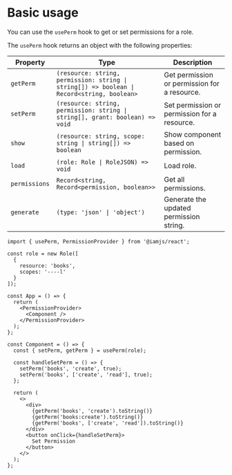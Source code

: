 # Basic usage

You can use the `usePerm` hook to get or set permissions for a role.

The `usePerm` hook returns an object with the following properties:

| Property      | Type                                                                                       | Description                                  |
| ------------- | ------------------------------------------------------------------------------------------ | -------------------------------------------- |
| `getPerm`     | `(resource: string, permission: string \| string[]) => boolean \| Record<string, boolean>` | Get permission or permission for a resource. |
| `setPerm`     | `(resource: string, permission: string \| string[], grant: boolean) => void`               | Set permission or permission for a resource. |
| `show`        | `(resource: string, scope: string \| string[]) => boolean`                                 | Show component based on permission.          |
| `load`        | `(role: Role \| RoleJSON) => void`                                                         | Load role.                                   |
| `permissions` | `Record<string, Record<permission, boolean>>`                                              | Get all permissions.                         |
| `generate`    | `(type: 'json' \| 'object')`                                                               | Generate the updated permission string.      |

```tsx
import { usePerm, PermissionProvider } from '@iamjs/react';

const role = new Role([
  {
    resource: 'books',
    scopes: '----l'
  }
]);

const App = () => {
  return (
    <PermissionProvider>
      <Component />
    </PermissionProvider>
  );
};

const Component = () => {
  const { setPerm, getPerm } = usePerm(role);

  const handleSetPerm = () => {
    setPerm('books', 'create', true);
    setPerm('books', ['create', 'read'], true);
  }; 

  return (
    <>
      <div> 
        {getPerm('books', 'create').toString()}
        {getPerm('books:create').toString()}
        {getPerm('books', ['create', 'read']).toString()}
      </div>
      <button onClick={handleSetPerm}>
        Set Permission
      </button>
    </>
  );
};
```
